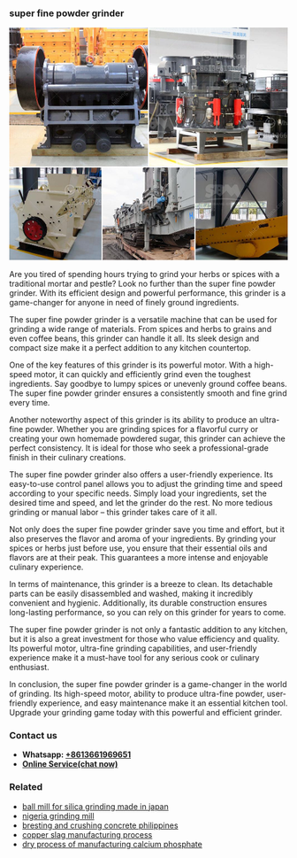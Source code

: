 <h3>super fine powder grinder</h3><img src='1703042578.jpg' alt=''><p>Are you tired of spending hours trying to grind your herbs or spices with a traditional mortar and pestle? Look no further than the super fine powder grinder. With its efficient design and powerful performance, this grinder is a game-changer for anyone in need of finely ground ingredients.</p><p>The super fine powder grinder is a versatile machine that can be used for grinding a wide range of materials. From spices and herbs to grains and even coffee beans, this grinder can handle it all. Its sleek design and compact size make it a perfect addition to any kitchen countertop.</p><p>One of the key features of this grinder is its powerful motor. With a high-speed motor, it can quickly and efficiently grind even the toughest ingredients. Say goodbye to lumpy spices or unevenly ground coffee beans. The super fine powder grinder ensures a consistently smooth and fine grind every time.</p><p>Another noteworthy aspect of this grinder is its ability to produce an ultra-fine powder. Whether you are grinding spices for a flavorful curry or creating your own homemade powdered sugar, this grinder can achieve the perfect consistency. It is ideal for those who seek a professional-grade finish in their culinary creations.</p><p>The super fine powder grinder also offers a user-friendly experience. Its easy-to-use control panel allows you to adjust the grinding time and speed according to your specific needs. Simply load your ingredients, set the desired time and speed, and let the grinder do the rest. No more tedious grinding or manual labor – this grinder takes care of it all.</p><p>Not only does the super fine powder grinder save you time and effort, but it also preserves the flavor and aroma of your ingredients. By grinding your spices or herbs just before use, you ensure that their essential oils and flavors are at their peak. This guarantees a more intense and enjoyable culinary experience.</p><p>In terms of maintenance, this grinder is a breeze to clean. Its detachable parts can be easily disassembled and washed, making it incredibly convenient and hygienic. Additionally, its durable construction ensures long-lasting performance, so you can rely on this grinder for years to come.</p><p>The super fine powder grinder is not only a fantastic addition to any kitchen, but it is also a great investment for those who value efficiency and quality. Its powerful motor, ultra-fine grinding capabilities, and user-friendly experience make it a must-have tool for any serious cook or culinary enthusiast.</p><p>In conclusion, the super fine powder grinder is a game-changer in the world of grinding. Its high-speed motor, ability to produce ultra-fine powder, user-friendly experience, and easy maintenance make it an essential kitchen tool. Upgrade your grinding game today with this powerful and efficient grinder.</p><h3>Contact us</h3><ul><li><strong>Whatsapp:&nbsp;<a href="https://wa.me/8613661969651">+8613661969651</a></strong></li><li><a href="https://swt.shibang-china.com/?git&amp;zhl&amp;super fine powder grinder"><strong>Online Service(chat now)</strong></a></li></ul><h3>Related</h3><ul><li><a href='ball mill for silica grinding made in japan.md'>ball mill for silica grinding made in japan</a></li><li><a href='nigeria grinding mill.md'>nigeria grinding mill</a></li><li><a href='bresting and crushing concrete philippines.md'>bresting and crushing concrete philippines</a></li><li><a href='copper slag manufacturing process.md'>copper slag manufacturing process</a></li><li><a href='dry process of manufacturing calcium phosphate.md'>dry process of manufacturing calcium phosphate</a></li></ul>